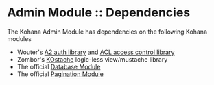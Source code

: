 # Admin Module :: Dependencies

The Kohana Admin Module has dependencies on the following Kohana modules

 - Wouter's [A2 auth library](http://github.com/Wouterrr/A2) and
    [ACL access control library](http://github.com/Wouterrr/ACL)
 - Zombor's [KOstache](http://github.com/zombor/KOstache) logic-less
    view/mustache library
 - The official [Database Module](http://github.com/kohana/database)
 - The official [Pagination Module](http://github.com/kohana/pagination)
